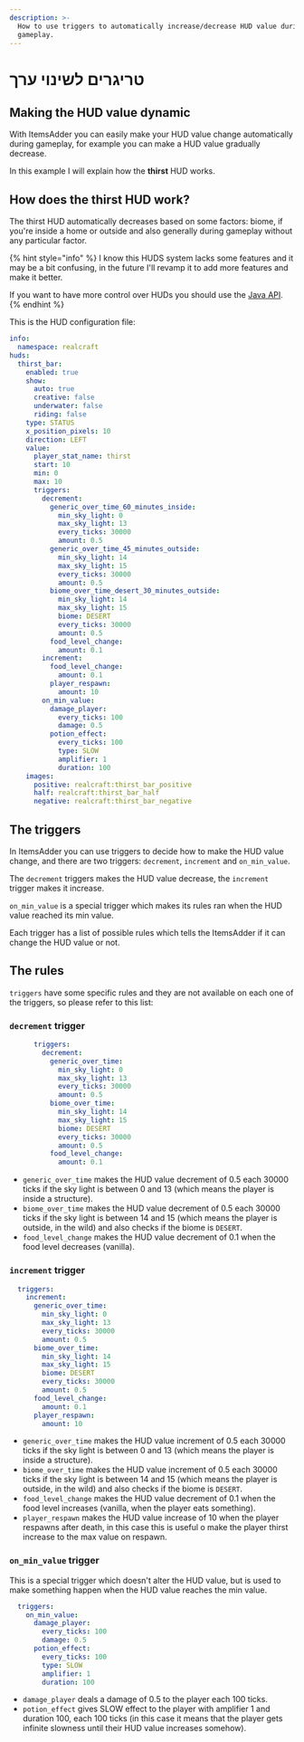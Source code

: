 ```yaml
---
description: >-
  How to use triggers to automatically increase/decrease HUD value during
  gameplay.
---
```


# טריגרים לשינוי ערך

## Making the HUD value dynamic

With ItemsAdder you can easily make your HUD value change automatically during gameplay, for example you can make a HUD value gradually decrease.

In this example I will explain how the **thirst** HUD works.

## How does the thirst HUD work?

The thirst HUD automatically decreases based on some factors: biome, if you're inside a home or outside and also generally during gameplay without any particular factor.

{% hint style="info" %}
I know this HUDS system lacks some features and it may be a bit confusing, in the future I'll revamp it to add more features and make it better.

If you want to have more control over HUDs you should use the [Java API](broken-reference).
{% endhint %}

This is the HUD configuration file:

```yaml
info:
  namespace: realcraft
huds:
  thirst_bar:
    enabled: true
    show:
      auto: true
      creative: false
      underwater: false
      riding: false
    type: STATUS
    x_position_pixels: 10
    direction: LEFT
    value:
      player_stat_name: thirst
      start: 10
      min: 0
      max: 10
      triggers:
        decrement:
          generic_over_time_60_minutes_inside:
            min_sky_light: 0
            max_sky_light: 13
            every_ticks: 30000
            amount: 0.5
          generic_over_time_45_minutes_outside:
            min_sky_light: 14
            max_sky_light: 15
            every_ticks: 30000
            amount: 0.5
          biome_over_time_desert_30_minutes_outside:
            min_sky_light: 14
            max_sky_light: 15
            biome: DESERT
            every_ticks: 30000
            amount: 0.5
          food_level_change:
            amount: 0.1
        increment:
          food_level_change:
            amount: 0.1
          player_respawn:
            amount: 10
        on_min_value:
          damage_player:
            every_ticks: 100
            damage: 0.5
          potion_effect:
            every_ticks: 100
            type: SLOW
            amplifier: 1
            duration: 100
    images:
      positive: realcraft:thirst_bar_positive
      half: realcraft:thirst_bar_half
      negative: realcraft:thirst_bar_negative

```

## The triggers

In ItemsAdder you can use triggers to decide how to make the HUD value change, and there are two triggers: `decrement`, `increment` and `on_min_value`.

The `decrement` triggers makes the HUD value decrease, the `increment` trigger makes it increase.

`on_min_value` is a special trigger which makes its rules ran when the HUD value reached its min value.

Each trigger has a list of possible rules which tells the ItemsAdder if it can change the HUD value or not.

## The rules

`triggers` have some specific rules and they are not available on each one of the triggers, so please refer to this list:

### `decrement` trigger

```yaml
      triggers:
        decrement:
          generic_over_time:
            min_sky_light: 0
            max_sky_light: 13
            every_ticks: 30000
            amount: 0.5
          biome_over_time:
            min_sky_light: 14
            max_sky_light: 15
            biome: DESERT
            every_ticks: 30000
            amount: 0.5
          food_level_change:
            amount: 0.1
```

* `generic_over_time` makes the HUD value decrement of 0.5 each 30000 ticks if the sky light is between 0 and 13 (which means the player is inside a structure).
* `biome_over_time` makes the HUD value decrement of 0.5 each 30000 ticks if the sky light is between 14 and 15 (which means the player is outside, in the wild) and also checks if the biome is `DESERT`.
* `food_level_change` makes the HUD value decrement of 0.1 when the food level decreases (vanilla).

### `increment` trigger

```yaml
  triggers:
    increment:
      generic_over_time:
        min_sky_light: 0
        max_sky_light: 13
        every_ticks: 30000
        amount: 0.5
      biome_over_time:
        min_sky_light: 14
        max_sky_light: 15
        biome: DESERT
        every_ticks: 30000
        amount: 0.5
      food_level_change:
        amount: 0.1
      player_respawn:
        amount: 10
```

* `generic_over_time` makes the HUD value increment of 0.5 each 30000 ticks if the sky light is between 0 and 13 (which means the player is inside a structure).
* `biome_over_time` makes the HUD value increment of 0.5 each 30000 ticks if the sky light is between 14 and 15 (which means the player is outside, in the wild) and also checks if the biome is `DESERT`.
* `food_level_change` makes the HUD value decrement of 0.1 when the food level increases (vanilla, when the player eats something).
* `player_respawn` makes the HUD value increase of 10 when the player respawns after death, in this case this is useful o make the player thirst increase to the max value on respawn.

### `on_min_value` trigger

This is a special trigger which doesn't alter the HUD value, but is used to make something happen when the HUD value reaches the min value.

```yaml
  triggers:
    on_min_value:
      damage_player:
        every_ticks: 100
        damage: 0.5
      potion_effect:
        every_ticks: 100
        type: SLOW
        amplifier: 1
        duration: 100
```

* `damage_player` deals a damage of 0.5 to the player each 100 ticks.
* `potion_effect` gives SLOW effect to the player with amplifier 1 and duration 100, each 100 ticks (in this case it means that the player gets infinite slowness until their HUD value increases somehow).
